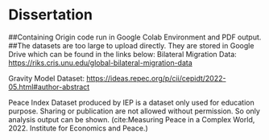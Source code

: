 # Dissertation
##Containing Origin code run in Google Colab Environment and PDF output.
##The datasets are too large to upload directly. They are stored in Google Drive which can be found in the links below:
Bilateral Migration Data:
https://riks.cris.unu.edu/global-bilateral-migration-data

Gravity Model Dataset:
https://ideas.repec.org/p/cii/cepidt/2022-05.html#author-abstract

Peace Index Dataset produced by IEP is a dataset only used for education purpose. Sharing or publication are not allowed without permission.
So only analysis output can be shown.
(cite:Measuring Peace in a Complex World, 2022. Institute for Economics and Peace.)
